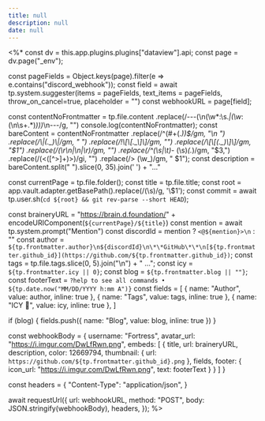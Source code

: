 ```yaml
---
title: null
description: null
date: null
---
```


<%\*
const dv = this.app.plugins.plugins["dataview"].api;
const page = dv.page("\_env");

const pageFields = Object.keys(page).filter(e => e.contains("discord_webhook"));
const field = await tp.system.suggester(items = pageFields, text_items = pageFields, throw_on_cancel=true, placeholder = "")
const webhookURL = page[field];

const contentNoFrontmatter = tp.file.content
.replace(/---(\n(\w*:\s.*|(\w*:(\n\s+.*)_)))_\n---/g, "")
console.log(contentNoFrontmatter);
const bareContent = contentNoFrontmatter
.replace(/^(#+(._))$/gm, "\n ")
.replace(/\|(._)\|/gm, " ")
.replace(/!\[\[._\]\]/gm, "")
.replace(/\[\[(._)\]\]/gm, "$1")
.replace(/(\r\n|\n|\r)/gm, "")
.replace(/^(\s|\t)_- (\s)_(._)/gm, "$3,")
.replace(/(<([^>]+)>)/gi, "")
.replace(/\> (\w_)/gm, " $1");
const description = bareContent.split(" ").slice(0, 35).join(' ') + "..."

const currentPage = tp.file.folder();
const title = tp.file.title;
const root = app.vault.adapter.getBasePath().replace(/(\s)/g, '\\$1');
const commit = await tp.user.sh(`cd ${root} && git rev-parse --short HEAD`);

const braineryURL = "https://brain.d.foundation/" + encodeURIComponent(`${currentPage}/${title}`)
const mention = await tp.system.prompt("Mention")
const discordId = mention ? `<@${mention}>\n` : ""
const author = `${tp.frontmatter.author}\n${discordId}\n\*\*GitHub\*\*\n[${tp.frontmatter.github_id}](https://github.com/${tp.frontmatter.github_id})`;
const tags = tp.file.tags.slice(0, 5).join("\n") + " ...";
const icy = `${tp.frontmatter.icy || 0}`;
const blog = `${tp.frontmatter.blog || ""}`;
const footerText = `?help to see all commands • ${tp.date.now("MM/DD/YYYY h:mm A")}`
const fields = [
{ name: "Author", value: author, inline: true },
{ name: "Tags", value: tags, inline: true },
{ name: "ICY 🧊", value: icy, inline: true },
]

if (blog) {
fields.push({ name: "Blog", value: blog, inline: true })
}

const webhookBody = {
username: "Fortress",
avatar_url: "https://i.imgur.com/DwLfRwn.png",
embeds: [
{
title,
url: braineryURL,
description,
color: 12669794,
thumbnail: {
url: `https://github.com/${tp.frontmatter.github_id}.png`
},
fields,
footer: {
icon_url: "https://i.imgur.com/DwLfRwn.png",
text: footerText
}
}
]
}

const headers = {
"Content-Type": "application/json",
}

await requestUrl({
url: webhookURL,
method: "POST",
body: JSON.stringify(webhookBody),
headers,
});
%>
